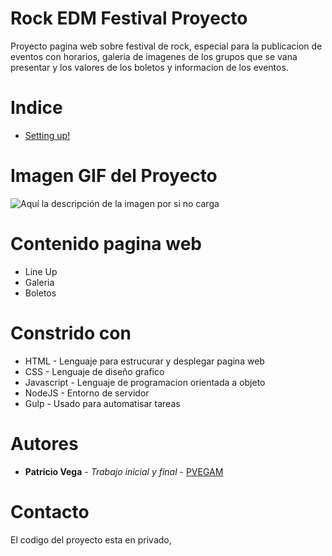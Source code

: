 # Rock EDM Festival Proyecto
Proyecto pagina web sobre festival de rock, especial para la publicacion de eventos con horarios, galeria de imagenes de los grupos que se vana presentar y los valores de los boletos y informacion de los eventos.
# Indice
* [Setting up!](#contacto)
# Imagen GIF del Proyecto
![Aquí la descripción de la imagen por si no carga](https://github.com/sith2000/Rock-EDM-Festival-Proyecto/blob/main/chrome-capture-2023-0-20.gif)
# Contenido pagina web
* Line Up
* Galeria
* Boletos
# Constrido con
* HTML - Lenguaje para estrucurar y desplegar pagina web
* CSS - Lenguaje de diseño grafico
* Javascript - Lenguaje de programacion orientada a objeto
* NodeJS - Entorno de servidor
* Gulp - Usado para automatisar tareas
# Autores
* **Patricio Vega** - *Trabajo inicial y final* - [PVEGAM](https://github.com/PVEGAM)
# Contacto
El codigo del proyecto esta en privado, 

